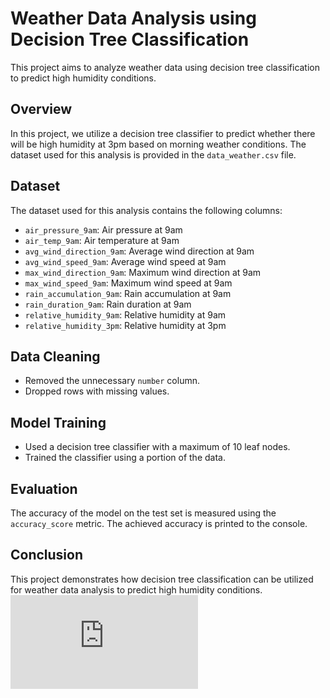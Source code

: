 # Weather Data Analysis using Decision Tree Classification

This project aims to analyze weather data using decision tree classification to predict high humidity conditions.

## Overview

In this project, we utilize a decision tree classifier to predict whether there will be high humidity at 3pm based on morning weather conditions. The dataset used for this analysis is provided in the `data_weather.csv` file.


## Dataset

The dataset used for this analysis contains the following columns:

- `air_pressure_9am`: Air pressure at 9am
- `air_temp_9am`: Air temperature at 9am
- `avg_wind_direction_9am`: Average wind direction at 9am
- `avg_wind_speed_9am`: Average wind speed at 9am
- `max_wind_direction_9am`: Maximum wind direction at 9am
- `max_wind_speed_9am`: Maximum wind speed at 9am
- `rain_accumulation_9am`: Rain accumulation at 9am
- `rain_duration_9am`: Rain duration at 9am
- `relative_humidity_9am`: Relative humidity at 9am
- `relative_humidity_3pm`: Relative humidity at 3pm

## Data Cleaning

- Removed the unnecessary `number` column.
- Dropped rows with missing values.
## Model Training

- Used a decision tree classifier with a maximum of 10 leaf nodes.
- Trained the classifier using a portion of the data.

## Evaluation

The accuracy of the model on the test set is measured using the `accuracy_score` metric. The achieved accuracy is printed to the console.

## Conclusion

This project demonstrates how decision tree classification can be utilized for weather data analysis to predict high humidity conditions.
![Project_Output](https://github.com/SurekhaChaudhary13/Data_Science_Projects/blob/main/Pycharm_Project/Weather_Analysis/weatheranalysis.py)

